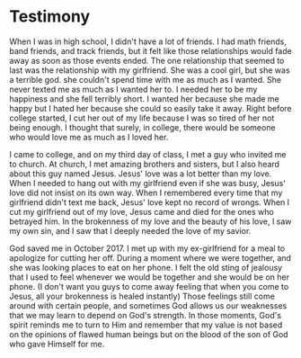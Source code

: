 # Testimony 

When I was in high school, I didn't have a lot of friends. I had math friends, band friends, and track friends, but it felt like those relationships would fade away as soon as those events ended. The one relationship that seemed to last was the relationship with my girlfriend. She was a cool girl, but she was a terrible god. she couldn't spend time with me as much as I wanted. She never texted me as much as I wanted her to. I needed her to be my happiness and she fell terribly short. I wanted her because she made me happy but I hated her because she could so easily take it away. Right before college started, I cut her out of my life because I was so tired of her not being enough. I thought that surely, in college, there would be someone who would love me as much as I loved her.

I came to college, and on my third day of class, I met a guy who invited me to church. At church, I met amazing brothers and sisters, but I also heard about this guy named Jesus. Jesus' love was a lot better than my love. When I needed to hang out with my girlfriend even if she was busy, Jesus' love did not insist on its own way. When I remembered every time that my girlfriend didn't text me back, Jesus' love kept no record of wrongs. When I cut my girlfriend out of my love, Jesus came and died for the ones who betrayed him. In the brokenness of my love and the beauty of his love, I saw my own sin, and I saw that I deeply needed the love of my savior.

God saved me in October 2017. I met up with my ex-girlfriend for a meal to apologize for cutting her off. During a moment where we were together, and she was looking places to eat on her phone. I felt the old sting of jealousy that I used to feel whenever we would be together and she would be on her phone. (I don't want you guys to come away feeling that when you come to Jesus, all your brokenness is healed instantly) Those feelings still come around with certain people, and sometimes God allows us our weaknesses that we may learn to depend on God's strength. In those moments, God's spirit reminds me to turn to Him and remember that my value is not based on the opinions of flawed human beings but on the blood of the son of God who gave Himself for me.
